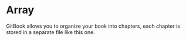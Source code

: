 # Array

GitBook allows you to organize your book into chapters, each chapter is stored in a separate file like this one.
